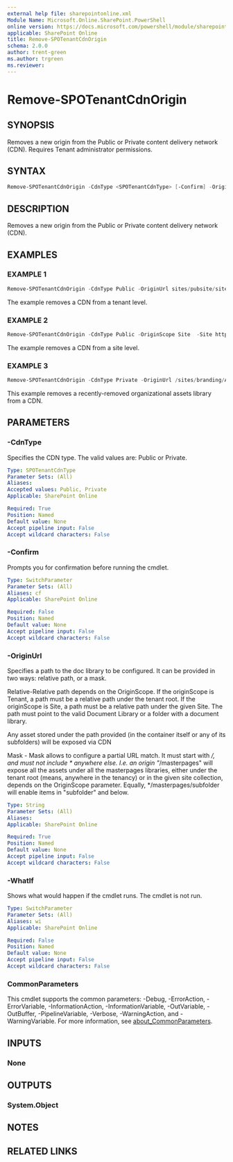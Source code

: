 ```yaml
---
external help file: sharepointonline.xml
Module Name: Microsoft.Online.SharePoint.PowerShell
online version: https://docs.microsoft.com/powershell/module/sharepoint-online/remove-spotenantcdnorigin
applicable: SharePoint Online
title: Remove-SPOTenantCdnOrigin
schema: 2.0.0
author: trent-green
ms.author: trgreen
ms.reviewer:
---
```


# Remove-SPOTenantCdnOrigin

## SYNOPSIS

Removes a new origin from the Public or Private content delivery network (CDN). Requires Tenant administrator permissions.

## SYNTAX

```powershell
Remove-SPOTenantCdnOrigin -CdnType <SPOTenantCdnType> [-Confirm] -OriginUrl <String> [-WhatIf] [<CommonParameters>]
```

## DESCRIPTION

Removes a new origin from the Public or Private content delivery network (CDN).

## EXAMPLES

### EXAMPLE 1

```powershell
Remove-SPOTenantCdnOrigin -CdnType Public -OriginUrl sites/pubsite/siteassets/subfolder
```

The example removes a CDN from a tenant level.

### EXAMPLE 2

```powershell
Remove-SPOTenantCdnOrigin -CdnType Public -OriginScope Site  -Site https://contoso.sharepoint.com/sites/pubsite -OriginUrl siteassets/subfolder
```

The example removes a CDN from a site level.

### EXAMPLE 3

```powershell
Remove-SPOTenantCdnOrigin -CdnType Private -OriginUrl /sites/branding/Assets
```

This example removes a recently-removed organizational assets library from a CDN.

## PARAMETERS

### -CdnType

Specifies the CDN type. The valid values are: Public or Private.

```yaml
Type: SPOTenantCdnType
Parameter Sets: (All)
Aliases:
Accepted values: Public, Private
Applicable: SharePoint Online

Required: True
Position: Named
Default value: None
Accept pipeline input: False
Accept wildcard characters: False
```

### -Confirm

Prompts you for confirmation before running the cmdlet.

```yaml
Type: SwitchParameter
Parameter Sets: (All)
Aliases: cf
Applicable: SharePoint Online

Required: False
Position: Named
Default value: None
Accept pipeline input: False
Accept wildcard characters: False
```

### -OriginUrl

Specifies a path to the doc library to be configured. It can be provided in two ways: relative path, or a mask.

Relative-Relative path depends on the OriginScope. If the originScope is Tenant, a path must be a relative path under the tenant root. If the originScope is Site, a path must be a relative path under the given Site. The path must point to the valid Document Library or a folder with a document library.

Any asset stored under the path provided (in the container itself or any of its subfolders) will be exposed via CDN

Mask - Mask allows to configure a partial URL match. It must start with */, and must not include * anywhere else. I.e. an origin "*/masterpages" will expose all the assets under all the masterpages libraries, either under the tenant root (means, anywhere in the tenancy) or in the given site collection, depends on the OriginScope parameter. Equally, */masterpages/subfolder will enable items in "subfolder" and below.

```yaml
Type: String
Parameter Sets: (All)
Aliases:
Applicable: SharePoint Online

Required: True
Position: Named
Default value: None
Accept pipeline input: False
Accept wildcard characters: False
```

### -WhatIf

Shows what would happen if the cmdlet runs.
The cmdlet is not run.

```yaml
Type: SwitchParameter
Parameter Sets: (All)
Aliases: wi
Applicable: SharePoint Online

Required: False
Position: Named
Default value: None
Accept pipeline input: False
Accept wildcard characters: False
```

### CommonParameters

This cmdlet supports the common parameters: -Debug, -ErrorAction, -ErrorVariable, -InformationAction, -InformationVariable, -OutVariable, -OutBuffer, -PipelineVariable, -Verbose, -WarningAction, and -WarningVariable. For more information, see [about_CommonParameters](https://go.microsoft.com/fwlink/?LinkID=113216).

## INPUTS

### None

## OUTPUTS

### System.Object

## NOTES

## RELATED LINKS
